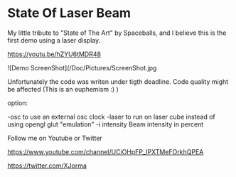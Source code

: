 # State Of Laser Beam
My little tribute to "State of The Art" by Spaceballs, and I believe this is the first demo using a laser display. 

https://youtu.be/hZYU6tMDR48

![Demo ScreenShot](/Doc/Pictures/ScreenShot.jpg

Unfortunately the code was writen under tigth deadline. Code quality might be affected (This is an 
euphemism :) )

option:

-osc to use an external osc clock
-laser to run on laser cube instead of using opengl glut "emulation"
-i intensity Beam intensity in percent

Follow me on Youtube or Twitter

https://www.youtube.com/channel/UCiOHpFP_IPXTMeFOrkhQPEA

https://twitter.com/XJorma
